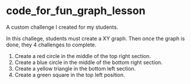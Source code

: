 # code_for_fun_graph_lesson
A custom challenge I created for my students.

In this challege, students must create a XY graph. Then once the graph is done, they 4 challenges to complete.

1) Create a red circle in the middle of the top right section.
2) Create a blue circle in the middle of the bottom right section.
3) Create a yellow triangle in the bottom left section.
4) Create a green square in the top left position.


